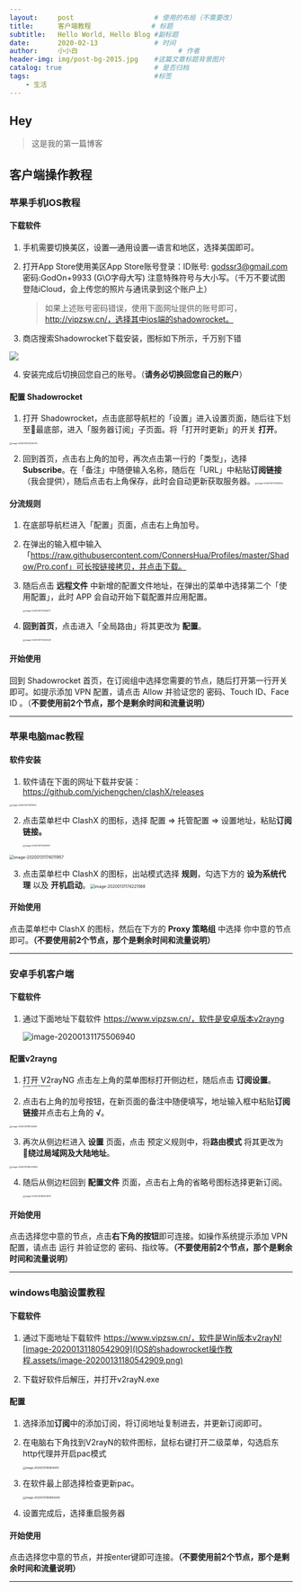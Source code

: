```yaml
---
layout:     post   				    # 使用的布局（不需要改）
title:      客户端教程 				# 标题 
subtitle:   Hello World, Hello Blog #副标题
date:       2020-02-13 				# 时间
author:     小小白 						# 作者
header-img: img/post-bg-2015.jpg 	#这篇文章标题背景图片
catalog: true 						# 是否归档
tags:								#标签
    - 生活
---
```


## Hey
>这是我的第一篇博客



## **客户端操作教程**

### 苹果手机IOS教程

#### 下载软件

1. 手机需要切换美区，设置—通用设置—语言和地区，选择美国即可。

2. 打开App Store使用美区App Store账号登录：ID账号: [godssr3@gmail.com](mailto:godssr3@gmail.com) 密码:GodOn+9933 (G\O字母大写) 注意特殊符号与大小写。（千万不要试图登陆iCloud，会上传您的照片与通讯录到这个账户上）

   > 如果上述账号密码错误，使用下面网址提供的账号即可，http://vipzsw.cn/，选择其中ios端的shadowrocket。

3. 商店搜索Shadowrocket下载安装，图标如下所示，千万别下错

![](IOS的shadowrocket操作教程.assets/image-20200131171617397.png)

4. 安装完成后切换回您自己的账号。（**请务必切换回您自己的账户**）

#### 配置 Shadowrocket

1. 打开 Shadowrocket，点击底部导航栏的「设置」进入设置页面，随后往下划至最底部，进入「服务器订阅」子页面。将「打开时更新」的开关 **打开**。

<img src="IOS的shadowrocket操作教程.assets/image-20200131172230075.png" alt="image-20200131172230075" style="zoom: 25%;" />



2. 回到首页，点击右上角的加号，再次点击第一行的「类型」，选择 **Subscribe**。在「备注」中随便输入名称，随后在「URL」中粘贴**订阅链接**（我会提供），随后点击右上角保存，此时会自动更新获取服务器。<img src="IOS的shadowrocket操作教程.assets/image-20200131172403962.png" alt="image-20200131172403962" style="zoom: 25%;" />



#### 分流规则

1. 在底部导航栏进入「配置」页面，点击右上角加号。

2. 在弹出的输入框中输入「https://raw.githubusercontent.com/ConnersHua/Profiles/master/Shadow/Pro.conf」可长按链接拷贝，并点击下载。

3. 随后点击 **远程文件** 中新增的配置文件地址，在弹出的菜单中选择第二个「使用配置」，此时 APP 会自动开始下载配置并应用配置。

   <img src="IOS的shadowrocket操作教程.assets/image-20200131173226577.png" alt="image-20200131173226577" style="zoom:25%;" />

4. **回到首页**，点击进入「全局路由」将其更改为 **配置**。

   <img src="IOS的shadowrocket操作教程.assets/image-20200131173320228.png" alt="image-20200131173320228" style="zoom:25%;" />

#### 开始使用

回到 Shadowrocket 首页，在订阅组中选择您需要的节点，随后打开第一行开关即可。如提示添加 VPN 配置，请点击 Allow 并验证您的 密码、Touch ID、Face ID 。（**不要使用前2个节点，那个是剩余时间和流量说明）**

---

### 苹果电脑mac教程

#### 软件安装

1. 软件请在下面的网址下载并安装：https://github.com/yichengchen/clashX/releases

<img src="IOS的shadowrocket操作教程.assets/image-20200131173811613.png" alt="image-20200131173811613" style="zoom:25%;" />

2. 点击菜单栏中 ClashX 的图标，选择 配置 => 托管配置 => 设置地址，粘贴**订阅链接。**

   <img src="IOS的shadowrocket操作教程.assets/image-20200131173941767.png" alt="image-20200131173941767" style="zoom:25%;" />

<img src="IOS的shadowrocket操作教程.assets/image-20200131174011957.png" alt="image-20200131174011957" style="zoom: 50%;" />



3. 点击菜单栏中 ClashX 的图标，出站模式选择 **规则**，勾选下方的 **设为系统代理** 以及 **开机启动**。<img src="IOS的shadowrocket操作教程.assets/image-20200131174221568.png" alt="image-20200131174221568" style="zoom:50%;" />

#### 开始使用

点击菜单栏中 ClashX 的图标，然后在下方的 **Proxy 策略组** 中选择 你中意的节点即可。**（不要使用前2个节点，那个是剩余时间和流量说明）**

---

### 安卓手机客户端

#### 下载软件

1. 通过下面地址下载软件 https://www.vipzsw.cn/，软件是安卓版本v2rayng

   ![image-20200131175506940](IOS的shadowrocket操作教程.assets/image-20200131175506940.png)

#### 配置v2rayng

1. 打开 V2rayNG 点击左上角的菜单图标打开侧边栏，随后点击 **订阅设置**。<img src="IOS的shadowrocket操作教程.assets/image-20200131180024514.png" alt="image-20200131180024514" style="zoom:25%;" />

2. 点击右上角的加号按钮，在新页面的备注中随便填写，地址输入框中粘贴**订阅链接**并点击右上角的 **√**。

<img src="IOS的shadowrocket操作教程.assets/image-20200131180124556.png" alt="image-20200131180124556" style="zoom:25%;" />

3. 再次从侧边栏进入 **设置** 页面，点击 预定义规则中，将**路由模式** 将其更改为 **绕过局域网及大陆地址**。

<img src="IOS的shadowrocket操作教程.assets/image-20200131180229820.png" alt="image-20200131180229820" style="zoom:25%;" />



4. 随后从侧边栏回到 **配置文件** 页面，点击右上角的省略号图标选择更新订阅。

   <img src="IOS的shadowrocket操作教程.assets/image-20200131180333873.png" alt="image-20200131180333873" style="zoom:25%;" />



#### 开始使用

点击选择您中意的节点，点击**右下角的按钮**即可连接。如操作系统提示添加 VPN 配置，请点击 运行 并验证您的 密码、指纹等。**（不要使用前2个节点，那个是剩余时间和流量说明）**

---

### windows电脑设置教程

#### 下载软件

1. 通过下面地址下载软件 https://www.vipzsw.cn/，软件是Win版本v2rayN![image-20200131180542909](IOS的shadowrocket操作教程.assets/image-20200131180542909.png)

2. 下载好软件后解压，并打开v2rayN.exe

#### 配置

1. 选择添加**订阅**中的添加订阅，将订阅地址复制进去，并更新订阅即可。

2. 在电脑右下角找到V2rayN的软件图标，鼠标右键打开二级菜单，勾选启东http代理并开启pac模式

   <img src="IOS的shadowrocket操作教程.assets/image-20200131180814451.png" alt="image-20200131180814451" style="zoom: 33%;" />

3. 在软件最上部选择检查更新pac。

   <img src="IOS的shadowrocket操作教程.assets/image-20200131180840245.png" alt="image-20200131180840245" style="zoom: 33%;" />

4. 设置完成后，选择重启服务器

#### 开始使用

点击选择您中意的节点，并按enter键即可连接。**（不要使用前2个节点，那个是剩余时间和流量说明）**

---



